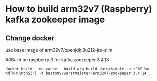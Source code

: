 # How to build arm32v7 (Raspberry) kafka zookeeper image

## Change docker

use base image of  arm32v7/openjdk:8u212-jre-slim

##Build on raspberry 3 for kafka zookeeper 3.4.13

```
docker build --no-cache --build-arg build_date=$(date -u +"%Y-%m-%dT%H:%M:%SZ") -t bqstony/wurstmeister-arm32v7-zookeeper:3.4.14 .
```

